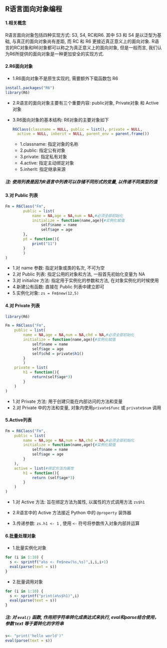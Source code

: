 ## R语言面向对象编程

#### 1.相关概念

R语言面向对象包括四种实现方式: S3, S4, RC和R6. 其中 S3 和 S4 是以泛型为基础, 与真正的面向对象尚有差距, 而 RC 和 R6 更接近真正意义上的面向对象. R语言的RC对象和R6对象都可以称之为真正意义上的面向对象, 但是一般而言, 我们认为R6所提供的面向对象是一种更加安全的实现方式.

#### 2.R6面向对象

- 1.R6面向对象不是原生实现的, 需要额外下载函数包 R6

```R
install.packages("R6")
library(R6)
```

- 2.R语言的面向对象主要有三个重要内容: public对象, Private对象 和 Active对象

- 3.R6面向对象的基本结构: R6对象的主要对象如下

    ```R
    R6Class(classname = NULL, public = list(), private = NULL,
      active = NULL, inherit = NULL, parent_env = parent.frame())
    ```
    - 1.classname: 指定对象的名称
    - 2.public: 指定公有对象
    - 3.private: 指定私有对象
    - 4.active: 指定主动绑定对象
    - 5.inherit: 指定继承来源

##### 注: 使用列表是因为R语言中列表可以存储不同形式的变量, 以传递不同类型的值

#### 3.对 Public 列表

```R
Fm = R6Class("Fm",
		public = list(
			name = NA,age = NA,num = NA,#必须全部初始化
			initialize = function(name,age){#实例化赋值
				self$name = name
				self$age = age
		},
        pt = function(){
        	print("11")
        }    
        )
)
```

- 1.对 name 参数: 指定对象或类的名次, 不可为空
- 2.对 Public 列表: 指定公用的对象和方法, 一般首先初始化变量为 NA 
- 3.对 initialize 方法: 指定用于实例化的参数和方法, 在对象实例化的时候使用
- 4.新建公有函数: 直接在 Public 列表中建立即可
- 5.实例化对象:  `zs = Fm$new(12,5)` 

#### 4.对 Private 列表

```R
library(R6)

Fm = R6Class("Fm",
	public = list(
		name = NA,age = NA,num = NA,chd = NA,#必须全部初始化
		initialize = function(name,age){#实例化赋值
			self$name = name
			self$age = age
            self$chd = private$h1()
		}
        )
    private = list(
		h1 = function(){
			return(self$age*3)
		}
	)
)
```

- 1.对 Private 方法: 用于创建只能在内部访问的方法和变量
- 2.对 Private 中的方法和变量, 对象内使用`private$func` 或 `private$num` 调用

#### 5.Active列表

```R
Fm = R6Class("Fm",
	public = list(
		name = NA,age = NA,num = NA,chd = NA,#必须全部初始化
		initialize = function(name,age){#实例化赋值
			self$name = name
			self$age = age
		}
	),
	active = list(#绑定方法为属性
		h1 = function(){
			return (self$age*3)
		}
	)
)
```

- 1.对 Active 方法: 旨在绑定方法为属性, 以属性的方式调用方法 `zs$h1` 
- 2.R语言中的 Active 方法接近 Python 中的 `@property` 装饰器

- 3.传递参数: `zs.h1 <- 1` , 使用 `<-` 符号将参数传入对象内部并运算

#### 6.批量处理对象

- 1.批量实例化对象

```R
for (i in 1:10) {
  s <- sprintf("a%s <- Fm$new(%s,%s)",i,i,i+1)
  eval(parse(text = s))
}
```

- 2.批量调用对象

```r
for (i in 1:10) {
  s <- sprintf("print(a%s$h1)",i)
  eval(parse(text = s))
}
```

##### 注: 对  `eval()` 函数, 作用把字符串转化成表达式来执行, eval和parse结合使用，参数 text 等于要转化的字符串

```R
s<- "print('hello world')"
eval(parse(text = s))
```

